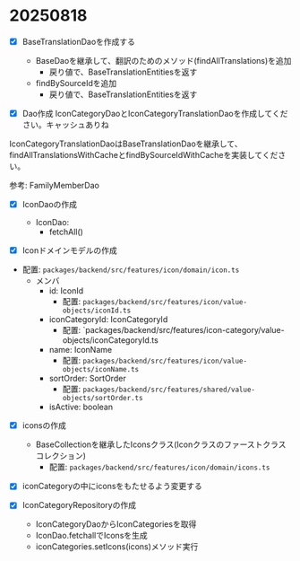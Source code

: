 # 20250818

- [x] BaseTranslationDaoを作成する
  - BaseDaoを継承して、翻訳のためのメソッド(findAllTranslations)を追加
    - 戻り値で、BaseTranslationEntitiesを返す
  - findBySourceIdを追加
    - 戻り値で、BaseTranslationEntitiesを返す

- [x] Dao作成
IconCategoryDaoとIconCategoryTranslationDaoを作成してください。キャッシュありね

IconCategoryTranslationDaoはBaseTranslationDaoを継承して、findAllTranslationsWithCacheとfindBySourceIdWithCacheを実装してください。

参考: FamilyMemberDao

- [x] IconDaoの作成
  - IconDao:
    - fetchAll()

- [x] Iconドメインモデルの作成
- 配置: `packages/backend/src/features/icon/domain/icon.ts`
  - メンバ
    - id: IconId
      - 配置: `packages/backend/src/features/icon/value-objects/iconId.ts`
    - iconCategoryId: IconCategoryId
      - 配置: `packages/backend/src/features/icon-category/value-objects/iconCategoryId.ts
    - name: IconName
      - 配置: `packages/backend/src/features/icon/value-objects/iconName.ts`
    - sortOrder: SortOrder
      - 配置: `packages/backend/src/features/shared/value-objects/sortOrder.ts`
    - isActive: boolean

- [x] iconsの作成
  - BaseCollectionを継承したIconsクラス(Iconクラスのファーストクラスコレクション)
    - 配置: `packages/backend/src/features/icon/domain/icons.ts`

- [x] iconCategoryの中にiconsをもたせるよう変更する

- [x] IconCategoryRepositoryの作成
  - IconCategoryDaoからIconCategoriesを取得
  - IconDao.fetchallでIconsを生成
  - iconCategories.setIcons(icons)メソッド実行

